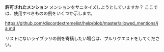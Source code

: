 **許可されたメンション** メンションをサニタイズしようとしていますか？ ここでは、使用すべきものの例をいくつか示します。

<https://github.com/discordextremelist/help/blob/master/allowed_mentions/ja.md>

リストにないライブラリの例を寄稿したい場合は、プルリクエストをしてください。